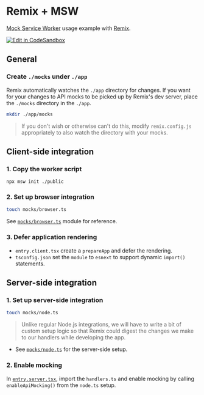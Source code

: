 # Remix + MSW

[Mock Service Worker](https://github.com/mswjs/msw) usage example with [Remix](https://github.com/remix-run/remix).

[![Edit in CodeSandbox](https://assets.codesandbox.io/github/button-edit-lime.svg)](https://codesandbox.io/p/sandbox/github/mswjs/examples-new/tree/main/examples/with-remix)

## General

### Create `./mocks` under `./app`

Remix automatically watches the `./app` directory for changes. If you want for your changes to API mocks to be picked up by Remix's dev server, place the `./mocks` directory in the `./app`.

```sh
mkdir ./app/mocks
```

> If you don't wish or otherwise can't do this, modify `remix.config.js` appropriately to also watch the directory with your mocks.

## Client-side integration

### 1. Copy the worker script

```
npx msw init ./public
```

### 2. Set up browser integration

```sh
touch mocks/browser.ts
```

See [`mocks/browser.ts`](./mocks/browser.ts) module for reference.

### 3. Defer application rendering

- `entry.client.tsx` create a `prepareApp` and defer the rendering.
- `tsconfig.json` set the `module` to `esnext` to support dynamic `import()` statements.

## Server-side integration

### 1. Set up server-side integration

```sh
touch mocks/node.ts
```

> Unlike regular Node.js integrations, we will have to write a bit of custom setup logic so that Remix could digest the changes we make to our handlers while developing the app.

- See [`mocks/node.ts`](./mocks/node.ts) for the server-side setup.

### 2. Enable mocking

In [`entry.server.tsx`](./app/entry.server.tsx), import the `handlers.ts` and enable mocking by calling `enableApiMocking()` from the `node.ts` setup.
